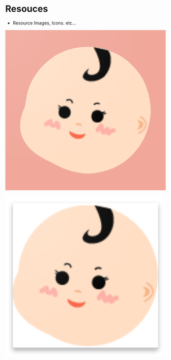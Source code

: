 # Resouces
- Resource Images, Icons. etc...

![이미지테스트](https://raw.githubusercontent.com/dangundad/resouces/master/images/notification_bg.png)


![이미지테스트](https://raw.githubusercontent.com/dangundad/resouces/master/images/noti_bg.png)
